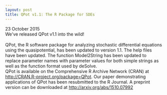 ```yaml
---
layout: post
title: QPot v1.1: The R Package for SDEs
---
```


23 October 2015
<br>
We've released QPot v1.1 into the wild!  
<br>
QPot, the R software package for analyzing stochastic differential equations using the quasipotential, has been updated to version 1.1.  The help files have been updated.  The function Model2String has been updated to replace parameter names with parameter values for both simple strings as well as the function format used by deSolve.
<br>
QPot is available on the Comprehensive R Archive Network (CRAN) at http://CRAN.R-project.org/package=QPot. Our paper demonstrating applications of QPot has been resubmitted to the R Journal.  A preprint version can be downloaded at <a href="http://arxiv.org/abs/1510.07992">http://arxiv.org/abs/1510.07992</a>
<br>
